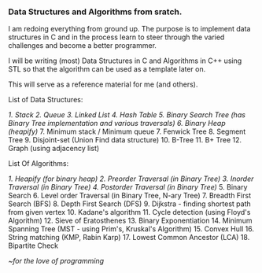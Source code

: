 ### Data Structures and Algorithms from sratch.

I am redoing everything from ground up. The purpose is to implement data structures in C and in the process learn to steer through the varied challenges and become a better programmer. 

I will be writing (most) Data Structures in C and Algorithms in C++ using STL so that the algorithm can be used as a template later on.
 
This will serve as a reference material for me (and others).

List of Data Structures:

_1. Stack_
_2. Queue_
_3. Linked List_
_4. Hash Table_
_5. Binary Search Tree (has Binary Tree implementation and various traversals)_ 
_6. Binary Heap (heapify)_
7. Minimum stack / Minimum queue
7. Fenwick Tree
8. Segment Tree
9. Disjoint-set (Union Find data structure)
10. B-Tree
11. B+ Tree
12. Graph (using adjacency list)

List Of Algorithms:

_1. Heapify (for binary heap)_
_2. Preorder Traversal (in Binary Tree)_
_3. Inorder Traversal (in Binary Tree)_
_4. Postorder Traversal (in Binary Tree)_
5. Binary Search
6. Level order Traversal (in Binary Tree, N-ary Tree)
7. Breadth First Search (BFS)
8. Depth First Search (DFS)
9. Dijkstra - finding shortest path from given vertex
10. Kadane's algorithm
11. Cycle detection (using Floyd's Algorithm)
12. Sieve of Eratosthenes
13. Binary Exponentiation
14. Minimum Spanning Tree (MST - using Prim's, Kruskal's Algorithm)
15. Convex Hull
16. String matching (KMP, Rabin Karp)
17. Lowest Common Ancestor (LCA)
18. Bipartite Check

_~for the love of programming_